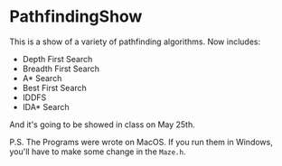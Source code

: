 # PathfindingShow

This is a show of a variety of pathfinding algorithms. Now includes:

- Depth First Search
- Breadth First Search
- A* Search
- Best First Search
- IDDFS
- IDA* Search

And it's going to be showed in class on May 25th.

P.S. The Programs were wrote on MacOS. If you run them in Windows, you'll have to make some change in the `Maze.h`.
